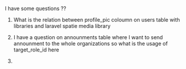I have some questions ?? 


1. What is the relation between profile_pic coloumn on users table with libraries and laravel spatie media library

2. I have a question on announments table where I want to send announment to the whole organizations so what is the usage of target_role_id here 

3. 


